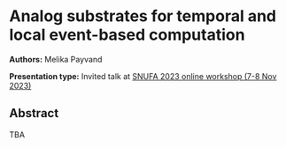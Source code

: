 # Analog substrates for temporal and local event-based computation

**Authors:** Melika Payvand

**Presentation type:** Invited talk at [SNUFA 2023 online workshop (7-8 Nov 2023)](https://snufa.net/2023)

## Abstract

TBA
